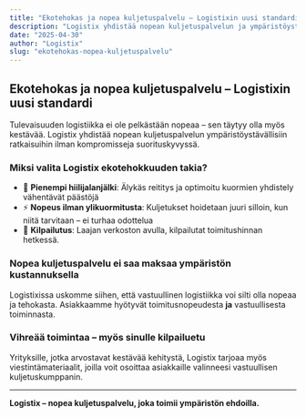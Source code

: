 ```yaml
---
title: "Ekotehokas ja nopea kuljetuspalvelu – Logistixin uusi standardi"
description: "Logistix yhdistää nopean kuljetuspalvelun ja ympäristöystävällisyyden – näin yrityksesi voi toimia tehokkaasti ja vastuullisesti."
date: "2025-04-30"
author: "Logistix"
slug: "ekotehokas-nopea-kuljetuspalvelu"
---
```


## Ekotehokas ja nopea kuljetuspalvelu – Logistixin uusi standardi

Tulevaisuuden logistiikka ei ole pelkästään nopeaa – sen täytyy olla myös kestävää. Logistix yhdistää nopean kuljetuspalvelun ympäristöystävällisiin ratkaisuihin ilman kompromisseja suorituskyvyssä.

### Miksi valita Logistix ekotehokkuuden takia?

- 🌱 **Pienempi hiilijalanjälki**: Älykäs reititys ja optimoitu kuormien yhdistely vähentävät päästöjä
- ⚡ **Nopeus ilman ylikuormitusta**: Kuljetukset hoidetaan juuri silloin, kun niitä tarvitaan – ei turhaa odottelua
- 🔄 **Kilpailutus**: Laajan verkoston avulla, kilpailutat toimitushinnan hetkessä.

### Nopea kuljetuspalvelu ei saa maksaa ympäristön kustannuksella

Logistixissa uskomme siihen, että vastuullinen logistiikka voi silti olla nopeaa ja tehokasta. Asiakkaamme hyötyvät toimitusnopeudesta **ja** vastuullisesta toiminnasta.

### Vihreää toimintaa – myös sinulle kilpailuetu

Yrityksille, jotka arvostavat kestävää kehitystä, Logistix tarjoaa myös viestintämateriaalit, joilla voit osoittaa asiakkaille valinneesi vastuullisen kuljetuskumppanin.

---

**Logistix – nopea kuljetuspalvelu, joka toimii ympäristön ehdoilla.**